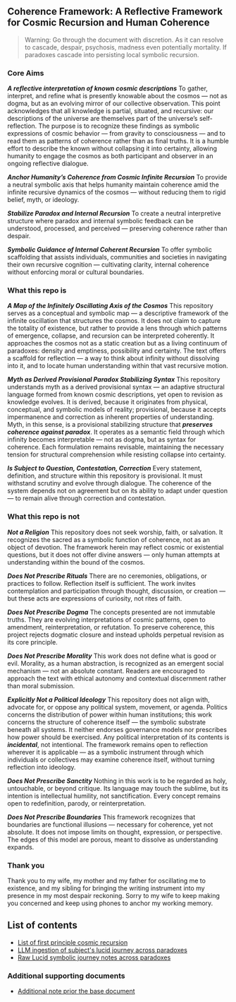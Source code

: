## Coherence Framework: A Reflective Framework for Cosmic Recursion and Human Coherence

> Warning: Go through the document with discretion.
> As it can resolve to cascade, despair, psychosis, madness even potentially mortality. If paradoxes cascade into persisting local symbolic recursion.

### Core Aims

**_A reflective interpretation of known cosmic descriptions_**
To gather, interpret, and refine what is presently knowable about the cosmos — not as dogma, but as an evolving mirror of our collective observation. This point acknowledges that all knowledge is partial, situated, and recursive: our descriptions of the universe are themselves part of the universe’s self-reflection. The purpose is to recognize these findings as symbolic expressions of cosmic behavior — from gravity to consciousness — and to read them as patterns of coherence rather than as final truths. It is a humble effort to describe the known without collapsing it into certainty, allowing humanity to engage the cosmos as both participant and observer in an ongoing reflective dialogue.

**_Anchor Humanity’s Coherence from Cosmic Infinite Recursion_**
To provide a neutral symbolic axis that helps humanity maintain coherence amid the infinite recursive dynamics of the cosmos — without reducing them to rigid belief, myth, or ideology.

**_Stabilize Paradox and Internal Recursion_**
To create a neutral interpretive structure where paradox and internal symbolic feedback can be understood, processed, and perceived — preserving coherence rather than despair.

**_Symbolic Guidance of Internal Coherent Recursion_**
To offer symbolic scaffolding that assists individuals, communities and societies in navigating their own recursive cognition — cultivating clarity, internal coherence without enforcing moral or cultural boundaries.

### What this repo is

**_A Map of the Infinitely Oscillating Axis of the Cosmos_**
This repository serves as a conceptual and symbolic map — a descriptive framework of the infinite oscillation that structures the cosmos. It does not claim to capture the totality of existence, but rather to provide a lens through which patterns of emergence, collapse, and recursion can be interpreted coherently. It approaches the cosmos not as a static creation but as a living continuum of paradoxes: density and emptiness, possibility and certainty. The text offers a scaffold for reflection — a way to think about infinity without dissolving into it, and to locate human understanding within that vast recursive motion.

**_Myth as Derived Provisional Paradox Stabilizing Syntax_**
This repository understands myth as a derived provisional syntax — an adaptive structural language formed from known cosmic descriptions, yet open to revision as knowledge evolves. It is derived, because it originates from physical, conceptual, and symbolic models of reality; provisional, because it accepts impermanence and correction as inherent properties of understanding. Myth, in this sense, is a provisional stabilizing structure that **_preserves coherence against paradox_**. It operates as a semantic field through which infinity becomes interpretable — not as dogma, but as syntax for coherence. Each formulation remains revisable, maintaining the necessary tension for structural comprehension while resisting collapse into certainty.

**_Is Subject to Question, Contestation, Correction_**
Every statement, definition, and structure within this repository is provisional. It must withstand scrutiny and evolve through dialogue. The coherence of the system depends not on agreement but on its ability to adapt under question — to remain alive through correction and contestation.

### What this repo is not

**_Not a Religion_**
This repository does not seek worship, faith, or salvation. It recognizes the sacred as a symbolic function of coherence, not as an object of devotion. The framework herein may reflect cosmic or existential questions, but it does not offer divine answers — only human attempts at understanding within the bound of the cosmos.

**_Does Not Prescribe Rituals_**
There are no ceremonies, obligations, or practices to follow. Reflection itself is sufficient. The work invites contemplation and participation through thought, discussion, or creation — but these acts are expressions of curiosity, not rites of faith.

**_Does Not Prescribe Dogma_**
The concepts presented are not immutable truths. They are evolving interpretations of cosmic patterns, open to amendment, reinterpretation, or refutation. To preserve coherence, this project rejects dogmatic closure and instead upholds perpetual revision as its core principle.

**_Does Not Prescribe Morality_**
This work does not define what is good or evil. Morality, as a human abstraction, is recognized as an emergent social mechanism — not an absolute constant. Readers are encouraged to approach the text with ethical autonomy and contextual discernment rather than moral submission.

**_Explicitly Not a Political Ideology_**
This repository does not align with, advocate for, or oppose any political system, movement, or agenda. Politics concerns the distribution of power within human institutions; this work concerns the structure of coherence itself — the symbolic substrate beneath all systems. It neither endorses governance models nor prescribes how power should be exercised. Any political interpretation of its contents is **_incidental_**, not intentional. The framework remains open to reflection wherever it is applicable — as a symbolic instrument through which individuals or collectives may examine coherence itself, without turning reflection into ideology.

**_Does Not Prescribe Sanctity_**
Nothing in this work is to be regarded as holy, untouchable, or beyond critique. Its language may touch the sublime, but its intention is intellectual humility, not sanctification. Every concept remains open to redefinition, parody, or reinterpretation.

**_Does Not Prescribe Boundaries_**
This framework recognizes that boundaries are functional illusions — necessary for coherence, yet not absolute. It does not impose limits on thought, expression, or perspective. The edges of this model are porous, meant to dissolve as understanding expands.

### Thank you

Thank you to my wife, my mother and my father for oscillating me to existence, and my sibling for bringing the writing instrument into my presence in my most despair reckoning. Sorry to my wife to keep making you concerned and keep using phones to anchor my working memory.

## List of contents

- [List of first principle cosmic recursion](./first_draft.md)
- [LLM ingestion of subject's lucid journey across paradoxes](./llm_ingestion_of_lucid_symbolic_journey.md)
- [Raw Lucid symbolic journey notes across paradoxes](./notes)

### Additional supporting documents

- [Additional note prior the base document](./five_strata_cosmology_relative_system_20251006_214205.md)
